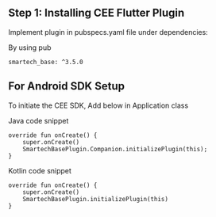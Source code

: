 ## Step 1: Installing CEE Flutter Plugin

Implement plugin in pubspecs.yaml file under dependencies:

By using pub
```
smartech_base: ^3.5.0
```

## For Android SDK Setup

To initiate the CEE SDK, Add below in Application class

Java code snippet
```
override fun onCreate() {
    super.onCreate()
    SmartechBasePlugin.Companion.initializePlugin(this);
}
```

Kotlin code snippet
```
override fun onCreate() {
    super.onCreate()
    SmartechBasePlugin.initializePlugin(this)
}
```
